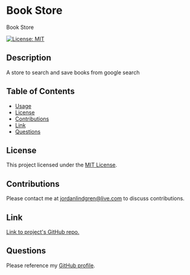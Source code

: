 # Book Store

Book Store

[![License: MIT](https://img.shields.io/badge/License-MIT-yellow.svg)](https://opensource.org/licenses/MIT)

## Description

A store to search and save books from google search

## Table of Contents

- [Usage](#usage)
- [License](#license)
- [Contributions](#contributions)
- [Link](#link)
- [Questions](#questions)

## License

This project licensed under the [MIT License](https://opensource.org/licenses/MIT).

## Contributions

Please contact me at <jordanlindgren@live.com> to discuss contributions.

## Link

[Link to project's GitHub repo.](https://github.com/jordanlindgren/bookStore)

## Questions

Please reference my [GitHub profile](https://github.com/jordanlindgren/).
